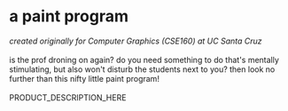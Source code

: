 # a paint program

*created originally for Computer Graphics (CSE160) at UC Santa Cruz*
<br/><br/>
is the prof droning on again? do you need something to do that's mentally stimulating, but also won't disturb the students next to you? then look no further than this nifty little paint program!
<br/><br/>
PRODUCT_DESCRIPTION_HERE
